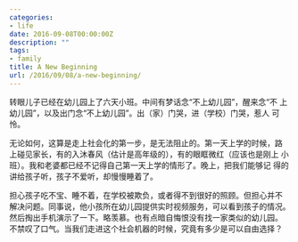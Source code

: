 ```yaml
---
categories:
- life
date: 2016-09-08T00:00:00Z
description: ""
tags:
- family
title: A New Beginning
url: /2016/09/08/a-new-beginning/
---
```



转眼儿子已经在幼儿园上了六天小班。中间有梦话念“不上幼儿园”，醒来念“不
上幼儿园”，以及出门念“不上幼儿园”。出（家）门哭，进（学校）门哭，惹人
可怜。

无论如何，这算是走上社会化的第一步，是无法阻止的。第一天上学的时候，路
上碰见家长，有的入沐春风（估计是高年级的），有的眼眶微红（应该也是刚上
小班）。我和老婆都已经不记得自己第一天上学的情形了。晚上，把我们能够记
得的讲给孩子听，孩子不爱听，却慢慢睡着了。

担心孩子吃不宝、睡不着，在学校被欺负，或者得不到很好的照顾。但担心并不
解决问题。同事说，他小孩所在幼儿园提供实时视频服务，可以看到孩子的情况。
然后掏出手机演示了一下。略羡慕。也有点暗自悔恨没有找一家类似的幼儿园。
不禁叹了口气。当我们走进这个社会机器的时候，究竟有多少是可以自由选择？
